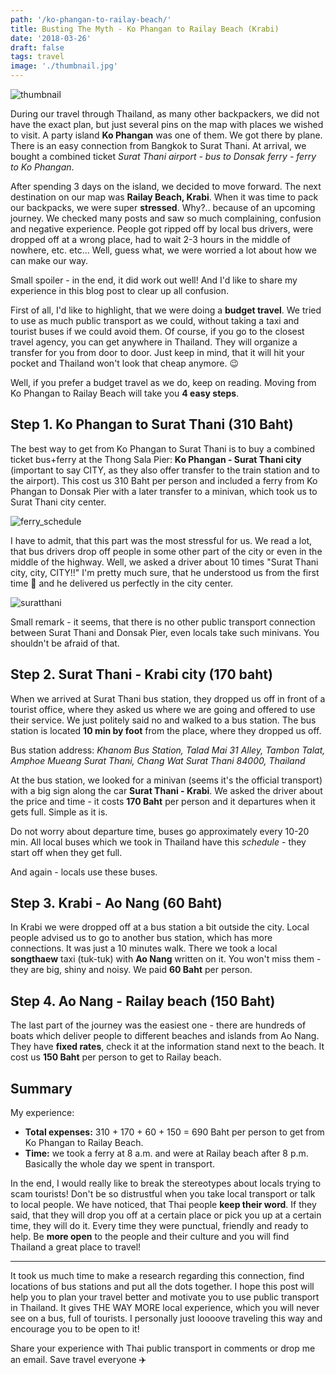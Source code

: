 ```yaml
---
path: '/ko-phangan-to-railay-beach/'
title: Busting The Myth - Ko Phangan to Railay Beach (Krabi)
date: '2018-03-26'
draft: false
tags: travel
image: './thumbnail.jpg'
---
```


![thumbnail](./thumbnail.jpg)

During our travel through Thailand, as many other backpackers, we did not have the exact plan, but just several pins on the map with places we wished to visit. A party island **Ko Phangan** was one of them. We got there by plane. There is an easy connection from Bangkok to Surat Thani. At arrival, we bought a combined ticket _Surat Thani airport - bus to Donsak ferry - ferry to Ko Phangan_.

After spending 3 days on the island, we decided to move forward. The next destination on our map was **Railay Beach, Krabi**. When it was time to pack our backpacks, we were super **stressed**. Why?.. because of an upcoming journey. We checked many posts and saw so much complaining, confusion and negative experience. People got ripped off by local bus drivers, were dropped off at a wrong place, had to wait 2-3 hours in the middle of nowhere, etc. etc... Well, guess what, we were worried a lot about how we can make our way.

Small spoiler - in the end, it did work out well! And I'd like to share my experience in this blog post to clear up all confusion.

First of all, I'd like to highlight, that we were doing a **budget travel**. We tried to use as much public transport as we could, without taking a taxi and tourist buses if we could avoid them. Of course, if you go to the closest travel agency, you can get anywhere in Thailand. They will organize a transfer for you from door to door. Just keep in mind, that it will hit your pocket and Thailand won't look that cheap anymore. 😉

Well, if you prefer a budget travel as we do, keep on reading. Moving from Ko Phangan to Railay Beach will take you **4 easy steps**.

## Step 1. Ko Phangan to Surat Thani (310 Baht)

The best way to get from Ko Phangan to Surat Thani is to buy a combined ticket bus+ferry at the Thong Sala Pier: **Ko Phangan - Surat Thani city** (important to say CITY, as they also offer transfer to the train station and to the airport). This cost us 310 Baht per person and included a ferry from Ko Phangan to Donsak Pier with a later transfer to a minivan, which took us to Surat Thani city center.

![ferry_schedule](./ferry_schedule.JPG)

I have to admit, that this part was the most stressful for us. We read a lot, that bus drivers drop off people in some other part of the city or even in the middle of the highway. Well, we asked a driver about 10 times "Surat Thani city, city, CITY!!" I'm pretty much sure, that he understood us from the first time 🙂 and he delivered us perfectly in the city center.

![suratthani](./suratthani.JPG)

Small remark - it seems, that there is no other public transport connection between Surat Thani and Donsak Pier, even locals take such minivans. You shouldn't be afraid of that.

## Step 2. Surat Thani - Krabi city (170 baht)

When we arrived at Surat Thani bus station, they dropped us off in front of a tourist office, where they asked us where we are going and offered to use their service. We just politely said no and walked to a bus station. The bus station is located **10 min by foot** from the place, where they dropped us off.

Bus station address: _Khanom Bus Station, Talad Mai 31 Alley, Tambon Talat, Amphoe Mueang Surat Thani, Chang Wat Surat Thani 84000, Thailand_

At the bus station, we looked for a minivan (seems it's the official transport) with a big sign along the car **Surat Thani - Krabi**. We asked the driver about the price and time - it costs **170 Baht** per person and it departures when it gets full. Simple as it is.

Do not worry about departure time, buses go approximately every 10-20 min. All local buses which we took in Thailand have this _schedule_ - they start off when they get full.

And again - locals use these buses.

## Step 3. Krabi - Ao Nang (60 Baht)

In Krabi we were dropped off at a bus station a bit outside the city. Local people advised us to go to another bus station, which has more connections. It was just a 10 minutes walk. There we took a local **songthaew** taxi (tuk-tuk) with **Ao Nang** written on it. You won't miss them - they are big, shiny and noisy. We paid **60 Baht** per person.

## Step 4. Ao Nang - Railay beach (150 Baht)

The last part of the journey was the easiest one - there are hundreds of boats which deliver people to different beaches and islands from Ao Nang. They have **fixed rates**, check it at the information stand next to the beach. It cost us **150 Baht** per person to get to Railay beach.

## Summary

My experience:

* **Total expenses:** 310 + 170 + 60 + 150 = 690 Baht per person to get from Ko Phangan to Railay Beach.
* **Time:** we took a ferry at 8 a.m. and were at Railay beach after 8 p.m. Basically the whole day we spent in transport.

In the end, I would really like to break the stereotypes about locals trying to scam tourists! Don't be so distrustful when you take local transport or talk to local people. We have noticed, that Thai people **keep their word**. If they said, that they will drop you off at a certain place or pick you up at a certain time, they will do it. Every time they were punctual, friendly and ready to help. Be **more open** to the people and their culture and you will find Thailand a great place to travel!

---

It took us much time to make a research regarding this connection, find locations of bus stations and put all the dots together. I hope this post will help you to plan your travel better and motivate you to use public transport in Thailand. It gives THE WAY MORE local experience, which you will never see on a bus, full of tourists. I personally just loooove traveling this way and encourage you to be open to it!

Share your experience with Thai public transport in comments or drop me an email. Save travel everyone :airplane:
